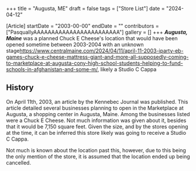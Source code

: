 +++
title = "Augusta, ME"
draft = false
tags = ["Store List"]
date = "2024-04-12"

[Article]
startDate = "2003-00-00"
endDate = ""
contributors = ["PasquallyAAAAAAAAAAAAAAAAAAAAAAAA"]
gallery = []
+++
<b><i>Augusta, Maine</b></i> was a planned Chuck E Cheese's location that would have been opened sometime between 2003-2004 with an unknown stage<ref>https://www.centralmaine.com/2024/04/11/april-11-2003-iparty-eb-games-chuck-e-cheese-mattress-giant-and-more-all-supposedly-coming-to-marketplace-at-augusta-cony-high-school-students-helping-to-fund-schools-in-afghanistan-and-some-m/</ref>, likely a Studio C Cappa 

<h2> History </h2>
On April 11th, 2003, an article by the Kennebec Journal was published. This article detailed several businesses planning to open in the Marketplace at Augusta, a shopping center in Augusta, Maine. Among the businesses listed were a Chuck E Cheese. Not much information was given about it, besides that it would be 7,150 square feet. Given the size, and by the stores opening at the time, it can be inferred this store likely was going to receive a Studio C Cappa. 

Not much is known about the location past this, however, due to this being the only mention of the store, it is assumed that the location ended up being cancelled.